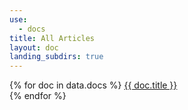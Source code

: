 ```yaml
---
use:
  - docs
title: All Articles
layout: doc
landing_subdirs: true
---
```


{% for doc in data.docs %}
<a href="{{ doc.url }}">{{ doc.title }}</a><br>
{% endfor %}
